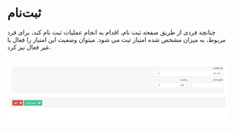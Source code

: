 # ثبت‌نام

چنانچه فردی از طریق صفحه ثبت نام، اقدام به انجام عملیات ثبت نام کند، برای فرد مربوط، به میزان مشخص شده امتیاز ثبت می شود. میتوان  وضعیت این امتیاز را فعال یا غیر فعال نیز کرد.

![](pro8.png)



